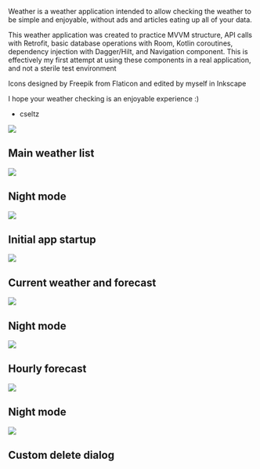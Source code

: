 Weather is a weather application intended to allow checking the weather to be simple and enjoyable,
without ads and articles eating up all of your data.

This weather application was created to practice MVVM structure, API calls with Retrofit, 
basic database operations with Room, Kotlin coroutines, dependency injection with Dagger/Hilt,
and Navigation component. This is effectively my first attempt at using these components
in a real application, and not a sterile test environment

Icons designed by Freepik from Flaticon and edited by myself in Inkscape

I hope your weather checking is an enjoyable experience :)

- cseltz

<img src="Screenshots/Main.jpg">
<h2>Main weather list</h2>
<img src="Screenshots/Main_night.jpg">
<h2>Night mode</h2>
<img src="Screenshots/Main_Empty.jpg">
<h2>Initial app startup</h2>
<img src="Screenshots/Current_forecast.jpg">
<h2>Current weather and forecast</h2>
<img src="Screenshots/Current_forecast_night.jpg">
<h2>Night mode</h2>
<img src="Screenshots/Hourly_forecast.jpg">
<h2>Hourly forecast</h2>
<img src="Screenshots/Hourly_forecast_night.jpg">
<h2>Night mode</h2>
<img src="Screenshots/Delete.jpg">
<h2>Custom delete dialog</h2>
